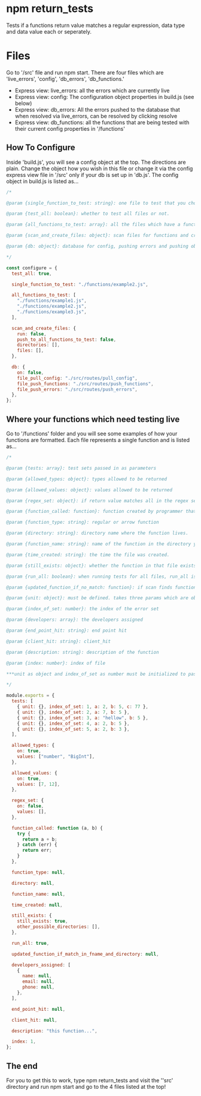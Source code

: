 # npm return_tests

Tests if a functions return value matches a regular expression, data type and data value each or seperately.

# Files

Go to '/src' file and run npm start. There are four files which are 'live_errors', 'config', 'db_errors', 'db_functions.'

- Express view: live_errors: all the errors which are currently live
- Express view: config: The configuration object properties in build.js (see below)
- Express view: db_errors: All the errors pushed to the database that when resolved via live_errors, can be resolved by clicking resolve
- Express view: db_functions: all the functions that are being tested with their current config properties in '/functions'

## How To Configure

Inside 'build.js', you will see a config object at the top. The directions are plain. Change the object how you wish in this file or change it via the config express view file in '/src' only if your db is set up in 'db.js'. The config object in build.js is listed as...

```js
/*

@param {single_function_to_test: string}: one file to test that you choose.

@param {test_all: boolean}: whether to test all files or not.

@param {all_functions_to_test: array}: all the files which have a function to test.

@param {scan_and_create_files: object}: scan files for functions and create files with those functions and push those to db

@param {db: object}: database for config, pushing errors and pushing obect functions to db.

*/

const configure = {
  test_all: true,

  single_function_to_test: "./functions/example2.js",

  all_functions_to_test: [
    "./functions/example1.js",
    "./functions/example2.js",
    "./functions/example3.js",
  ],

  scan_and_create_files: {
    run: false,
    push_to_all_functions_to_test: false,
    directories: [],
    files: [],
  },

  db: {
    on: false,
    file_pull_config: "./src/routes/pull_config",
    file_push_functions: "./src/routes/push_functions",
    file_push_errors: "./src/routes/push_errors",
  },
};
```

## Where your functions which need testing live

Go to '/functions' folder and you will see some examples of how your functions are formatted. Each file represents a single function and is listed as...

```js
/*

@param {tests: array}: test sets passed in as parameters

@param {allowed_types: object}: types allowed to be returned

@param {allowed_values: object}: values allowed to be returned

@param {regex_set: object}: if return value matches all in the regex set (could just use this)

@param {function_called: function}: function created by programmer that is checked via tests. Each file gets its own function.

@param {function_type: string}: regular or arrow function

@param {directory: string}: directory name where the function lives.

@param {function_name: string}: name of the function in the directory you got it from.

@param {time_created: string}: the time the file was created.

@param {still_exists: object}: whether the function in that file exists and whether it should be created again. Determined by @param {scan} in build.js

@param {run_all: boolean}: when running tests for all files, run_all is checked and if false does not run. it true runs file

@param {updated_function_if_no_match: function}: if scan finds function, make sure the function matches the function_called . if not, push the updated file function here.

@param {unit: object}: must be defined. takes three params which are objects with the same names as allowed_types, allowed_values, regex_set...same thing

@param {index_of_set: number}: the index of the error set

@param {developers: array}: the developers assigned

@param {end_point_hit: string}: end point hit

@param {client_hit: string}: client_hit

@param {description: string}: description of the function

@param {index: number}: index of file

***unit as object and index_of_set as number must be initialized to pass tests

*/

module.exports = {
  tests: [
    { unit: {}, index_of_set: 1, a: 2, b: 5, c: 77 },
    { unit: {}, index_of_set: 2, a: 7, b: 5 },
    { unit: {}, index_of_set: 3, a: "hellow", b: 5 },
    { unit: {}, index_of_set: 4, a: 2, b: 5 },
    { unit: {}, index_of_set: 5, a: 2, b: 3 },
  ],

  allowed_types: {
    on: true,
    values: ["number", "BigInt"],
  },

  allowed_values: {
    on: true,
    values: [7, 12],
  },

  regex_set: {
    on: false,
    values: [],
  },

  function_called: function (a, b) {
    try {
      return a + b;
    } catch (err) {
      return err;
    }
  },

  function_type: null,

  directory: null,

  function_name: null,

  time_created: null,

  still_exists: {
    still_exists: true,
    other_possible_directories: [],
  },

  run_all: true,

  updated_function_if_match_in_fname_and_directory: null,

  developers_assigned: [
    {
      name: null,
      email: null,
      phone: null,
    },
  ],

  end_point_hit: null,

  client_hit: null,

  description: "this function...",

  index: 1,
};
```

## The end

For you to get this to work, type npm return_tests and visit the ''src' directory and run npm start and go to the 4 files listed at the top!
